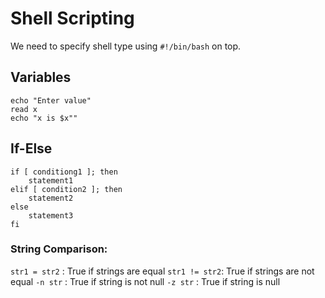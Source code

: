 # Shell Scripting

We need to specify shell type using `#!/bin/bash` on top. 

## Variables 
```
echo "Enter value"
read x
echo "x is $x""
```


## If-Else
```
if [ conditiong1 ]; then
    statement1
elif [ condition2 ]; then
    statement2
else
    statement3
fi
```

### String Comparison: 
`str1 = str2` : True if strings are equal
`str1 != str2`: True if strings are not equal
`-n str` : True if string is not null
`-z str` : True if string is null

